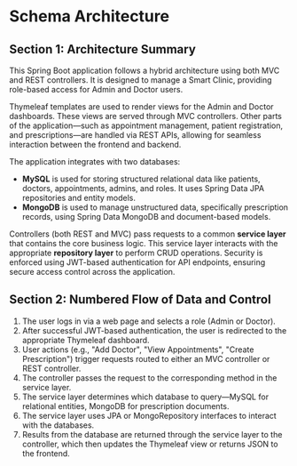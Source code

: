 # Schema Architecture

## Section 1: Architecture Summary

This Spring Boot application follows a hybrid architecture using both MVC and REST controllers. It is designed to manage a Smart Clinic, providing role-based access for Admin and Doctor users.

Thymeleaf templates are used to render views for the Admin and Doctor dashboards. These views are served through MVC controllers. Other parts of the application—such as appointment management, patient registration, and prescriptions—are handled via REST APIs, allowing for seamless interaction between the frontend and backend.

The application integrates with two databases:
- **MySQL** is used for storing structured relational data like patients, doctors, appointments, admins, and roles. It uses Spring Data JPA repositories and entity models.
- **MongoDB** is used to manage unstructured data, specifically prescription records, using Spring Data MongoDB and document-based models.

Controllers (both REST and MVC) pass requests to a common **service layer** that contains the core business logic. This service layer interacts with the appropriate **repository layer** to perform CRUD operations. Security is enforced using JWT-based authentication for API endpoints, ensuring secure access control across the application.

## Section 2: Numbered Flow of Data and Control

1. The user logs in via a web page and selects a role (Admin or Doctor).
2. After successful JWT-based authentication, the user is redirected to the appropriate Thymeleaf dashboard.
3. User actions (e.g., "Add Doctor", "View Appointments", "Create Prescription") trigger requests routed to either an MVC controller or REST controller.
4. The controller passes the request to the corresponding method in the service layer.
5. The service layer determines which database to query—MySQL for relational entities, MongoDB for prescription documents.
6. The service layer uses JPA or MongoRepository interfaces to interact with the databases.
7. Results from the database are returned through the service layer to the controller, which then updates the Thymeleaf view or returns JSON to the frontend.
